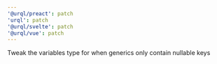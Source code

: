 ```yaml
---
'@urql/preact': patch
'urql': patch
'@urql/svelte': patch
'@urql/vue': patch
---
```


Tweak the variables type for when generics only contain nullable keys
